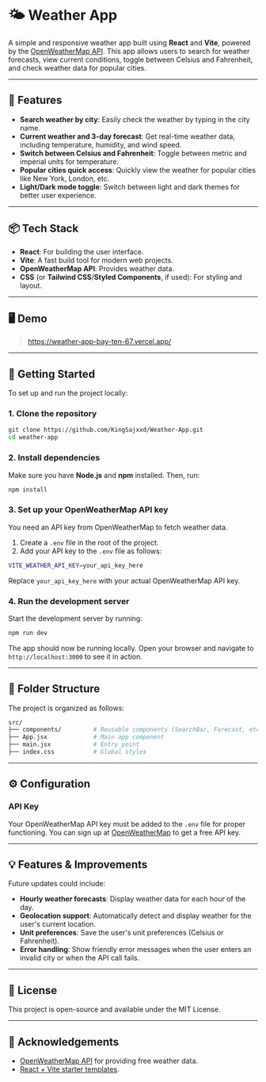 
# 🌤️ Weather App

A simple and responsive weather app built using **React** and **Vite**, powered by the [OpenWeatherMap API](https://openweathermap.org/). This app allows users to search for weather forecasts, view current conditions, toggle between Celsius and Fahrenheit, and check weather data for popular cities.

---

## 🚀 Features

- **Search weather by city**: Easily check the weather by typing in the city name.
- **Current weather and 3-day forecast**: Get real-time weather data, including temperature, humidity, and wind speed.
- **Switch between Celsius and Fahrenheit**: Toggle between metric and imperial units for temperature.
- **Popular cities quick access**: Quickly view the weather for popular cities like New York, London, etc.
- **Light/Dark mode toggle**: Switch between light and dark themes for better user experience.

---

## 📦 Tech Stack

- **React**: For building the user interface.
- **Vite**: A fast build tool for modern web projects.
- **OpenWeatherMap API**: Provides weather data.
- **CSS** (or **Tailwind CSS**/**Styled Components**, if used): For styling and layout.

---

## 🖥️ Demo

> https://weather-app-bay-ten-67.vercel.app/

---

## 🔧 Getting Started

To set up and run the project locally:

### 1. Clone the repository

```bash
git clone https://github.com/KingSajxxd/Weather-App.git
cd weather-app
```

### 2. Install dependencies

Make sure you have **Node.js** and **npm** installed. Then, run:

```bash
npm install
```

### 3. Set up your OpenWeatherMap API key

You need an API key from OpenWeatherMap to fetch weather data.

1. Create a `.env` file in the root of the project.
2. Add your API key to the `.env` file as follows:

```bash
VITE_WEATHER_API_KEY=your_api_key_here
```

Replace `your_api_key_here` with your actual OpenWeatherMap API key.

### 4. Run the development server

Start the development server by running:

```bash
npm run dev
```

The app should now be running locally. Open your browser and navigate to `http://localhost:3000` to see it in action.

---

## 📂 Folder Structure

The project is organized as follows:

```bash
src/
├── components/         # Reusable components (SearchBar, Forecast, etc.)
├── App.jsx             # Main app component
├── main.jsx            # Entry point
├── index.css           # Global styles
```

---

## ⚙️ Configuration

### API Key

Your OpenWeatherMap API key must be added to the `.env` file for proper functioning. You can sign up at [OpenWeatherMap](https://openweathermap.org/) to get a free API key.

---

## 💡 Features & Improvements

Future updates could include:

- **Hourly weather forecasts**: Display weather data for each hour of the day.
- **Geolocation support**: Automatically detect and display weather for the user's current location.
- **Unit preferences**: Save the user's unit preferences (Celsius or Fahrenheit).
- **Error handling**: Show friendly error messages when the user enters an invalid city or when the API call fails.

---

## 📜 License

This project is open-source and available under the MIT License.

---

## 🙌 Acknowledgements

- [OpenWeatherMap API](https://openweathermap.org/) for providing free weather data.
- [React + Vite starter templates](https://vitejs.dev/).
